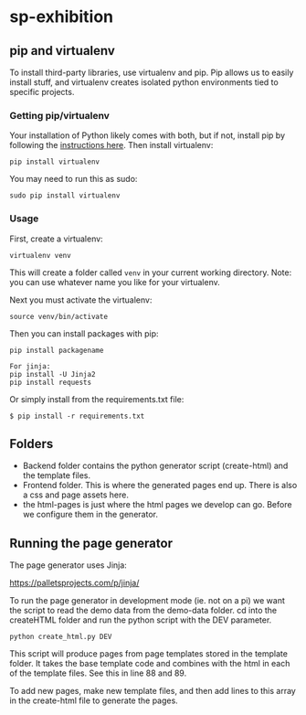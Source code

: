 # sp-exhibition

## pip and virtualenv

To install third-party libraries, use virtualenv and pip. Pip allows us to easily install stuff, and virtualenv creates isolated python environments tied to specific projects.

### Getting pip/virtualenv

Your installation of Python likely comes with both, but if not, install pip by following the [instructions here](https://pip.pypa.io/en/stable/installing/). Then install virtualenv:

```
pip install virtualenv
```

You may need to run this as sudo:

```
sudo pip install virtualenv
```

### Usage

First, create a virtualenv:

```
virtualenv venv
```

This will create a folder called `venv` in your current working directory. Note: you can use whatever name you like for your virtualenv.

Next you must activate the virtualenv:

```
source venv/bin/activate
```

Then you can install packages with pip:

```
pip install packagename
```

```
For jinja:
pip install -U Jinja2
pip install requests

```

Or simply install from the requirements.txt file:

```
$ pip install -r requirements.txt
```

## Folders

- Backend folder contains the python generator script (create-html) and the template files.
- Frontend folder. This is where the generated pages end up. There is also a css and page assets here.
- the html-pages is just where the html pages we develop can go. Before we configure them in the generator.

## Running the page generator

The page generator uses Jinja:

https://palletsprojects.com/p/jinja/

To run the page generator in development mode (ie. not on a pi) we want the script to read the demo data from the demo-data folder.
cd into the createHTML folder and run the python script with the DEV parameter.

```
python create_html.py DEV
```

This script will produce pages from page templates stored in the template folder.
It takes the base template code and combines with the html in each of the template files.
See this in line 88 and 89.

To add new pages, make new template files, and then add lines to this array in the create-html file to generate the pages.
